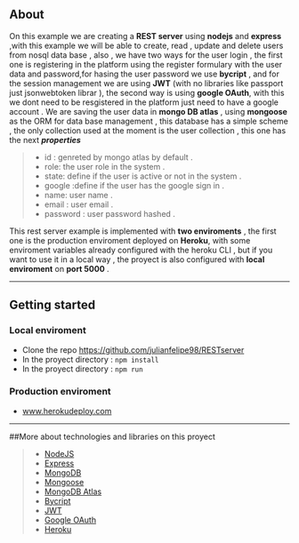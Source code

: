 ## About 
On this example we are creating a **REST server** using **nodejs** and **express** ,with this example we will be able to create, read , update and delete users from nosql data base , also , we have two ways for the user login , the first one is registering in the platform using the register formulary with the user data and password,for hasing the user password we use **bycript** , and for the session management we are using **JWT** (with no libraries like passport just jsonwebtoken librar ), the second way is using **google OAuth**, with this we dont need to be resgistered in the platform just need to have a google account .
We are saving the user data in **mongo DB atlas** , using **mongoose** as the ORM for data base management , this database has a simple scheme , the only collection used at the moment is the user collection , this one has the next ***properties*** 


> - id : genreted by mongo atlas by default .
> - role: the user role in the system .
>- state: define if the user is active or not in the system .
> - google :define if the user has the google sign in .
> - name: user name .
> - email : user email .
> - password : user password hashed .


This rest server example is implemented with **two enviroments** , the first one is the production enviroment deployed on **Heroku**, with some enviroment variables already configured with the heroku CLI , but if you want to use it in a local way , the proyect is also configured with **local enviroment** on **port 5000** . 

---

## Getting started 
### Local enviroment
* Clone the repo https://github.com/julianfelipe98/RESTserver
* In the proyect directory : `npm install`
* In the proyect directory : `npm run`
### Production enviroment
* www.herokudeploy.com

---

##More about technologies and libraries on this proyect
> - [NodeJS](https://nodejs.org)
> - [Express](https://expressjs.com)
> - [MongoDB](https://www.mongodb.com)
> - [Mongoose](https://mongoosejs.com/)
> - [MongoDB Atlas](https://www.mongodb.com/cloud/atlas)
> - [Bycript](https://www.npmjs.com/package/bcrypt)
> - [JWT](https://jwt.io)
> - [Google OAuth](https://developers.google.com/identity/sign-in/web/sign-in)
> - [Heroku](https://heroku.com)

